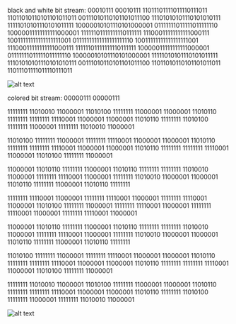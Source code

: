 black and white bit stream: 
00010111 00010111 
11011101111011110111011
11011010110101101011011
00111010110101101011100
11101010101110101010111
11111010101110101011111
10000010101110101000001
01111111011111011111110
10000011111111111000001
11111101111111110111111
11100011111111111000111
10011111111111111111001
01111111111111111111110
10011111111111111111001
11100011111111111000111
11111101111111110111111
10000011111111111000001
01111111011111011111110
10000010101110101000001
11111010101110101011111
11101010101110101010111
00111010110101101011100
11011010110101101011011
11011101111011110111011

![alt text](https://github.com/lizzybrooks/Hex-Memory/blob/master/images/SammyPicture.png "B&W Picture")

colored bit stream:
00000111 00000111

11111111   11010010   11000001
11010100   11111111   11000001
11000001   11010110   11111111
11111111   11110001   11000001
11000001   11010110   11111111
11010100   11111111   11000001
11111111   11010010   11000001

11010100   11111111   11000001
11111111   11110001   11000001
11000001   11010110   11111111
11111111   11110001   11000001
11000001   11010110   11111111
11111111   11110001   11000001
11010100   11111111   11000001

11000001   11010110   11111111
11000001   11010110   11111111
11111111   11010010   11000001
11111111   11110001   11000001
11111111   11010010   11000001
11000001   11010110   11111111
11000001   11010110   11111111

11111111   11110001   11000001
11111111   11110001   11000001
11111111   11110001   11000001
11010100   11111111   11000001
11111111   11110001   11000001
11111111   11110001   11000001
11111111   11110001   11000001

11000001   11010110   11111111
11000001   11010110   11111111
11111111   11010010   11000001
11111111   11110001   11000001
11111111   11010010   11000001
11000001   11010110   11111111
11000001   11010110   11111111

11010100   11111111   11000001
11111111   11110001   11000001
11000001   11010110   11111111
11111111   11110001   11000001
11000001   11010110   11111111
11111111   11110001   11000001
11010100   11111111   11000001


11111111   11010010   11000001
11010100   11111111   11000001
11000001   11010110   11111111
11111111   11110001   11000001
11000001   11010110   11111111
11010100   11111111   11000001
11111111   11010010   11000001

![alt text](https://github.com/lizzybrooks/Hex-Memory/blob/master/images/SammyPuckettColor.png "Color Picture")
